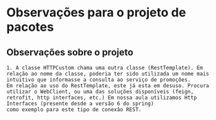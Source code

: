 # Observações para o projeto de pacotes

## Observações sobre o projeto

    1. A classe HTTPCustom chama uma outra classe (RestTemplate). Em relação ao nome da classe, poderia ter sido utilizada um nome mais intuitivo que informasse a consulta ao serviço de promoções.
    Em relação ao uso do RestTemplate, este já esta em desuso. Procura utilizar o WebClient, ou uma das soluções disponíveis (feign, retrofit, http interfaces, etc.) Em nossa aula utilizamos Http Interfaces (presente desde a versão 6 do spring)
    como exemplo para este tipo de conexão REST.

    

